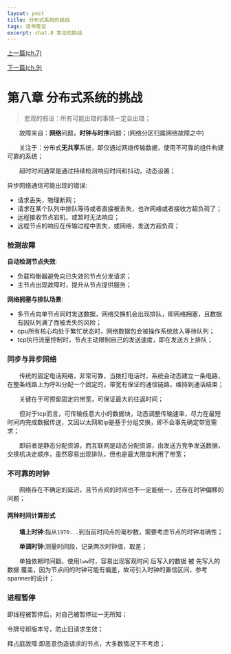```yaml
---
layout: post
title: 分布式系统的挑战
tags: 读书笔记
excerpt: chat.8 常见的挑战
---
```


[上一篇(ch.7)](https://acceleratorssr.github.io/2024/11/01/DDIAch.7.html)

[下一篇(ch.9)]()

# 第八章 分布式系统的挑战

> 悲观的假设：所有可能出错的事情一定会出错；

&emsp;&emsp;故障来自：**网络**问题，**时钟与时序**问题；(网络分区归属网络故障之中)

&emsp;&emsp;关注于：分布式**无共享**系统，即仅通过网络传输数据，使用不可靠的组件构建可靠的系统；

&emsp;&emsp;超时时间通常是通过持续检测响应时间和抖动，动态设置；

异步网络通信可能出现的错误:
- 请求丢失，物理断网；
- 请求在某个队列中排队等待或者直接被丢失，也许网络或者接收方超负荷了；
- 远程接收节点宕机，或暂时无法响应；
- 远程节点的响应在传输过程中丢失，或网络，发送方超负荷；

### 检测故障
**自动检测节点失效**:
- 负载均衡器避免向已失效的节点分发请求；
- 主节点出现故障时，提升从节点提供服务；

**网络拥塞与排队场景**:
- 多节点向单节点同时发送数据，网络交换机会出现排队，即网络拥塞，且数据有因队列满了而被丢失的风险；
- cpu所有核心均处于繁忙状态时，网络数据包会被操作系统放入等待队列；
- tcp执行流量控制时，节点主动限制自己的发送速度，即在发送方上排队；

### 同步与异步网络
&emsp;&emsp;传统的固定电话网络，非常可靠，当拨打电话时，系统会动态建立一条电路，在整条线路上为呼叫分配一个固定的，带宽有保证的通信链路，维持到通话结束；

&emsp;&emsp;关键在于可预留固定的带宽，可保证最大的往返时间；

&emsp;&emsp;但对于tcp而言，可传输任意大小的数据块，动态调整传输速率，尽力在最短时间内完成数据传送，又因以太网和ip是基于分组交换，即不会事先确定带宽需求；

&emsp;&emsp;即前者是静态分配资源，而互联网是动态分配资源，由发送方竞争发送数据，交换机决定顺序，虽然容易出现排队，但也是最大限度利用了带宽；

### 不可靠的时钟
&emsp;&emsp;网络存在不确定的延迟，且节点间的时间也不一定能统一，还存在时钟偏移的问题；

#### 两种时间计算形式
&emsp;&emsp;**墙上时钟**:指从`1970...`到当前时间点的毫秒数，需要考虑节点的时钟准确性；

&emsp;&emsp;**单调时钟**:测量时间段，记录两次时钟值，取差；

&emsp;&emsp;单独依赖时间戳，使用`lww`时，容易出现客观时间 后写入的数据 被 先写入的数据 覆盖，因为节点间的时钟可能有偏差，故可引入时钟的置信区间，参考spanner的设计；

### 进程暂停
即线程被暂停后，对自己被暂停过一无所知；

令牌号即版本号，防止旧请求生效；

拜占庭故障:即恶意伪造请求的节点，大多数情况下不考虑；